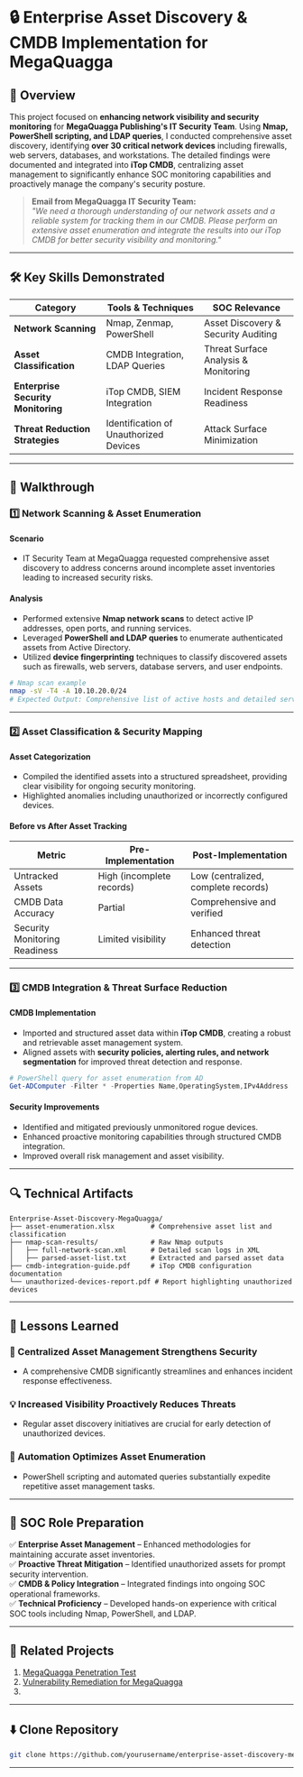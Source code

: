 # 🔒 Enterprise Asset Discovery & CMDB Implementation for MegaQuagga

## 📌 Overview

This project focused on **enhancing network visibility and security monitoring** for **MegaQuagga Publishing's IT Security Team**. Using **Nmap, PowerShell scripting, and LDAP queries**, I conducted comprehensive asset discovery, identifying **over 30 critical network devices** including firewalls, web servers, databases, and workstations. The detailed findings were documented and integrated into **iTop CMDB**, centralizing asset management to significantly enhance SOC monitoring capabilities and proactively manage the company's security posture.

> **Email from MegaQuagga IT Security Team:**  
> *"We need a thorough understanding of our network assets and a reliable system for tracking them in our CMDB. Please perform an extensive asset enumeration and integrate the results into our iTop CMDB for better security visibility and monitoring."*

---

## 🛠️ Key Skills Demonstrated

| **Category**                    | **Tools & Techniques**                  | **SOC Relevance**                         |
|---------------------------------|-----------------------------------------|-------------------------------------------|
| **Network Scanning**            | Nmap, Zenmap, PowerShell                | Asset Discovery & Security Auditing       |
| **Asset Classification**        | CMDB Integration, LDAP Queries          | Threat Surface Analysis & Monitoring      |
| **Enterprise Security Monitoring** | iTop CMDB, SIEM Integration             | Incident Response Readiness               |
| **Threat Reduction Strategies** | Identification of Unauthorized Devices  | Attack Surface Minimization               |

---

## 🚀 Walkthrough

### **1️⃣ Network Scanning & Asset Enumeration**

#### **Scenario**
- IT Security Team at MegaQuagga requested comprehensive asset discovery to address concerns around incomplete asset inventories leading to increased security risks.

#### **Analysis**
- Performed extensive **Nmap network scans** to detect active IP addresses, open ports, and running services.
- Leveraged **PowerShell and LDAP queries** to enumerate authenticated assets from Active Directory.
- Utilized **device fingerprinting** techniques to classify discovered assets such as firewalls, web servers, database servers, and user endpoints.

```bash
# Nmap scan example
nmap -sV -T4 -A 10.10.20.0/24
# Expected Output: Comprehensive list of active hosts and detailed service information
```

---

### **2️⃣ Asset Classification & Security Mapping**

#### **Asset Categorization**
- Compiled the identified assets into a structured spreadsheet, providing clear visibility for ongoing security monitoring.
- Highlighted anomalies including unauthorized or incorrectly configured devices.

#### **Before vs After Asset Tracking**

| **Metric**                    | **Pre-Implementation**          | **Post-Implementation**           |
|-------------------------------|---------------------------------|-----------------------------------|
| Untracked Assets              | High (incomplete records)       | Low (centralized, complete records) |
| CMDB Data Accuracy            | Partial                          | Comprehensive and verified        |
| Security Monitoring Readiness | Limited visibility               | Enhanced threat detection         |

---

### **3️⃣ CMDB Integration & Threat Surface Reduction**

#### **CMDB Implementation**
- Imported and structured asset data within **iTop CMDB**, creating a robust and retrievable asset management system.
- Aligned assets with **security policies, alerting rules, and network segmentation** for improved threat detection and response.

```powershell
# PowerShell query for asset enumeration from AD
Get-ADComputer -Filter * -Properties Name,OperatingSystem,IPv4Address
```

#### **Security Improvements**
- Identified and mitigated previously unmonitored rogue devices.
- Enhanced proactive monitoring capabilities through structured CMDB integration.
- Improved overall risk management and asset visibility.

---

## 🔍 Technical Artifacts

```plaintext
Enterprise-Asset-Discovery-MegaQuagga/
├── asset-enumeration.xlsx         # Comprehensive asset list and classification
├── nmap-scan-results/             # Raw Nmap outputs
│   ├── full-network-scan.xml      # Detailed scan logs in XML
│   ├── parsed-asset-list.txt      # Extracted and parsed asset data
├── cmdb-integration-guide.pdf     # iTop CMDB configuration documentation
└── unauthorized-devices-report.pdf # Report highlighting unauthorized devices
```

---

## 🌟 Lessons Learned

### 🔐 Centralized Asset Management Strengthens Security
- A comprehensive CMDB significantly streamlines and enhances incident response effectiveness.

### 💡 Increased Visibility Proactively Reduces Threats
- Regular asset discovery initiatives are crucial for early detection of unauthorized devices.

### 📜 Automation Optimizes Asset Enumeration
- PowerShell scripting and automated queries substantially expedite repetitive asset management tasks.

---

## 🎯 SOC Role Preparation

✅ **Enterprise Asset Management** – Enhanced methodologies for maintaining accurate asset inventories.  
✅ **Proactive Threat Mitigation** – Identified unauthorized assets for prompt security intervention.  
✅ **CMDB & Policy Integration** – Integrated findings into ongoing SOC operational frameworks.  
✅ **Technical Proficiency** – Developed hands-on experience with critical SOC tools including Nmap, PowerShell, and LDAP.

---

## 🔗 Related Projects

1. [MegaQuagga Penetration Test](projects/MegaQuagga_pentesting_report_preparation.md)  
2. [Vulnerability Remediation for MegaQuagga](projects/Vulnerability%20Remediation%20for%20MegaQuagga.md)  
3. 

---

## ⬇️ **Clone Repository**

```bash
git clone https://github.com/yourusername/enterprise-asset-discovery-megaquagga.git
```

---
